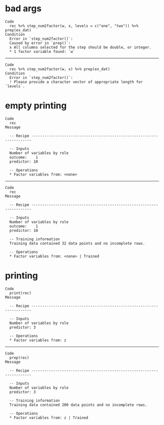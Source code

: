 # bad args

    Code
      rec %>% step_num2factor(w, x, levels = c("one", "two")) %>% prep(ex_dat)
    Condition
      Error in `step_num2factor()`:
      Caused by error in `prep()`:
      x All columns selected for the step should be double, or integer.
      * 1 factor variable found: `w`

---

    Code
      rec %>% step_num2factor(w, x) %>% prep(ex_dat)
    Condition
      Error in `step_num2factor()`:
      ! Please provide a character vector of appropriate length for `levels`.

# empty printing

    Code
      rec
    Message
      
      -- Recipe ----------------------------------------------------------------------
      
      -- Inputs 
      Number of variables by role
      outcome:    1
      predictor: 10
      
      -- Operations 
      * Factor variables from: <none>

---

    Code
      rec
    Message
      
      -- Recipe ----------------------------------------------------------------------
      
      -- Inputs 
      Number of variables by role
      outcome:    1
      predictor: 10
      
      -- Training information 
      Training data contained 32 data points and no incomplete rows.
      
      -- Operations 
      * Factor variables from: <none> | Trained

# printing

    Code
      print(rec)
    Message
      
      -- Recipe ----------------------------------------------------------------------
      
      -- Inputs 
      Number of variables by role
      predictor: 3
      
      -- Operations 
      * Factor variables from: z

---

    Code
      prep(rec)
    Message
      
      -- Recipe ----------------------------------------------------------------------
      
      -- Inputs 
      Number of variables by role
      predictor: 3
      
      -- Training information 
      Training data contained 200 data points and no incomplete rows.
      
      -- Operations 
      * Factor variables from: z | Trained

